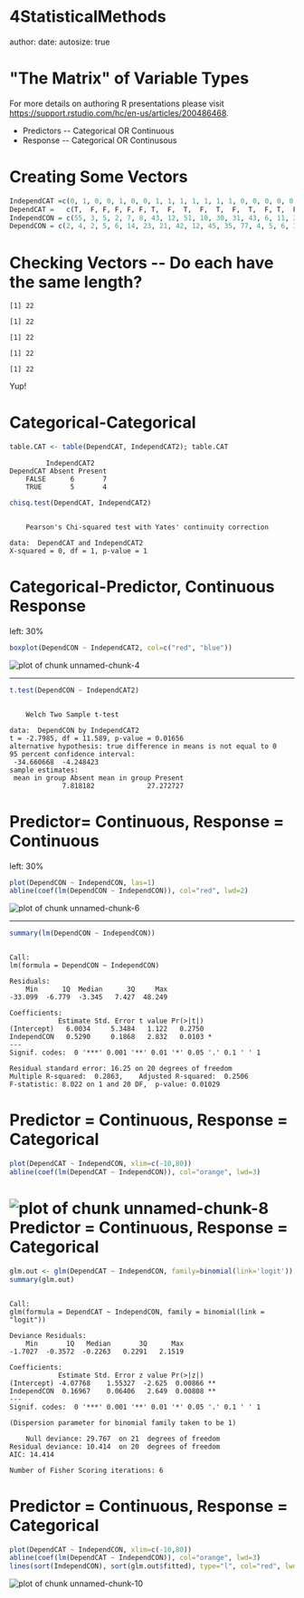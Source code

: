 4StatisticalMethods
========================================================
author: 
date: 
autosize: true

"The Matrix" of Variable Types
========================================================

For more details on authoring R presentations please visit <https://support.rstudio.com/hc/en-us/articles/200486468>.

- Predictors -- Categorical OR Continuous
- Response -- Categorical OR Continusous

Creating Some Vectors
========================================================


```r
IndependCAT =c(0, 1, 0, 0, 1, 0, 0, 1, 1, 1, 1, 1, 1, 1, 0, 0, 0, 0, 0, 0, 1, 1)
DependCAT =   c(T,  F, F, F, F, F, T,  F,  T,  F,  T,  F,  T,  F, T,  F, F, F, T, T, F, T)
IndependCON = c(55, 3, 5, 2, 7, 8, 43, 12, 51, 10, 30, 31, 43, 6, 11, 2, 9, 13, 44, 32, 8, 55)
DependCON = c(2, 4, 2, 5, 6, 14, 23, 21, 42, 12, 45, 35, 77, 4, 5, 6, 3, 6, 9, 11, 22, 32)
```


Checking Vectors -- Do each have the same length?
========================================================


```
[1] 22
```

```
[1] 22
```

```
[1] 22
```

```
[1] 22
```

```
[1] 22
```

Yup!

Categorical-Categorical
=======================================================

```r
table.CAT <- table(DependCAT, IndependCAT2); table.CAT
```

```
         IndependCAT2
DependCAT Absent Present
    FALSE      6       7
    TRUE       5       4
```

```r
chisq.test(DependCAT, IndependCAT2)
```

```

	Pearson's Chi-squared test with Yates' continuity correction

data:  DependCAT and IndependCAT2
X-squared = 0, df = 1, p-value = 1
```

Categorical-Predictor, Continuous Response
======================================================
left: 30%

```r
boxplot(DependCON ~ IndependCAT2, col=c("red", "blue"))
```

![plot of chunk unnamed-chunk-4](4StatisticalMethods-figure/unnamed-chunk-4-1.png)
***

```r
t.test(DependCON ~ IndependCAT2)
```

```

	Welch Two Sample t-test

data:  DependCON by IndependCAT2
t = -2.7985, df = 11.589, p-value = 0.01656
alternative hypothesis: true difference in means is not equal to 0
95 percent confidence interval:
 -34.660668  -4.248423
sample estimates:
 mean in group Absent mean in group Present 
             7.818182             27.272727 
```

Predictor= Continuous, Response = Continuous 
======================================================
left: 30%

```r
plot(DependCON ~ IndependCON, las=1)
abline(coef(lm(DependCON ~ IndependCON)), col="red", lwd=2)
```

![plot of chunk unnamed-chunk-6](4StatisticalMethods-figure/unnamed-chunk-6-1.png)
***

```r
summary(lm(DependCON ~ IndependCON))
```

```

Call:
lm(formula = DependCON ~ IndependCON)

Residuals:
    Min      1Q  Median      3Q     Max 
-33.099  -6.779  -3.345   7.427  48.249 

Coefficients:
            Estimate Std. Error t value Pr(>|t|)  
(Intercept)   6.0034     5.3484   1.122   0.2750  
IndependCON   0.5290     0.1868   2.832   0.0103 *
---
Signif. codes:  0 '***' 0.001 '**' 0.01 '*' 0.05 '.' 0.1 ' ' 1

Residual standard error: 16.25 on 20 degrees of freedom
Multiple R-squared:  0.2863,	Adjusted R-squared:  0.2506 
F-statistic: 8.022 on 1 and 20 DF,  p-value: 0.01029
```

Predictor = Continuous, Response = Categorical 
======================================================

```r
plot(DependCAT ~ IndependCON, xlim=c(-10,80))
abline(coef(lm(DependCAT ~ IndependCON)), col="orange", lwd=3)
```

![plot of chunk unnamed-chunk-8](4StatisticalMethods-figure/unnamed-chunk-8-1.png)
Predictor = Continuous, Response = Categorical 
======================================================

```r
glm.out <- glm(DependCAT ~ IndependCON, family=binomial(link='logit'))
summary(glm.out)
```

```

Call:
glm(formula = DependCAT ~ IndependCON, family = binomial(link = "logit"))

Deviance Residuals: 
    Min       1Q   Median       3Q      Max  
-1.7027  -0.3572  -0.2263   0.2291   2.1519  

Coefficients:
            Estimate Std. Error z value Pr(>|z|)   
(Intercept) -4.07768    1.55327  -2.625  0.00866 **
IndependCON  0.16967    0.06406   2.649  0.00808 **
---
Signif. codes:  0 '***' 0.001 '**' 0.01 '*' 0.05 '.' 0.1 ' ' 1

(Dispersion parameter for binomial family taken to be 1)

    Null deviance: 29.767  on 21  degrees of freedom
Residual deviance: 10.414  on 20  degrees of freedom
AIC: 14.414

Number of Fisher Scoring iterations: 6
```

Predictor = Continuous, Response = Categorical 
======================================================

```r
plot(DependCAT ~ IndependCON, xlim=c(-10,80))
abline(coef(lm(DependCAT ~ IndependCON)), col="orange", lwd=3)
lines(sort(IndependCON), sort(glm.out$fitted), type="l", col="red", lwd=4)
```

![plot of chunk unnamed-chunk-10](4StatisticalMethods-figure/unnamed-chunk-10-1.png)



